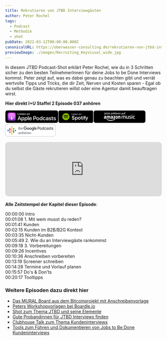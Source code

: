 ```yaml
---
title: Rekrutieren von JTBD Interviewgästen
author: Peter Rochel
tags:
  - Podcast
  - Methodik
  - shot
pubDate: 2022-03-12T00:00:00.000Z
canonicalURL: https://oberwasser-consulting.de/rekrutieren-von-jtbd-interviewgaesten
previewImage: ./images/Recruiting_Keyvisual_wide.jpg
---
```

In diesem JTBD Podcast-Shot erklärt Peter Rochel, wie du in 3 Schritten sicher zu den besten TeilnehmerInnen für deine Jobs to be Done Interviews kommst. Peter zeigt auf, was es dabei genau zu beachten gibt und verrät wertvolle Tipps und Tricks, die dir Zeit, Nerven und Kosten sparen - Egal ob du selbst die Gäste rekrutieren willst oder eine Agentur damit beauftragen wirst.

**Hier direkt I+U Staffel 2 Episode 037 anhören**

[![](images/listen-on-apple-podcast.png)](https://podcasts.apple.com/de/podcast/innovate-upgrade/id1354901024?i=1000532701922)[![](images/listen-on-spotify.png)](https://open.spotify.com/episode/6gCuLsOcwc301CwOq22rHs?si=CGXEazODQO2Rz6_w_2hn1Q)[![](images/ListenOn_AmazonMusic_button_Black_RGB_5X_DE-300x73.png)](https://music.amazon.de/podcasts/4838bd28-7b97-4912-80cb-de39a6c75654/episodes/f4716f13-8add-47d4-aca3-d8ffec15df59/innovate-upgrade-rekrutieren-von-jtbd-interviewg%C3%A4sten)[![jobs to be done podcast](images/DE_Google_Podcasts_Badge_8x-300x76.png)](https://podcasts.google.com/feed/aHR0cHM6Ly96dW04cnkucG9kY2FzdGVyLmRlL29iZXJ3YXNzZXIucnNz/episode/cG9kLThlMWNjYjNjZjFkNDI3Mjk5OTM0YjA3Njc?sa=X&ved=0CAUQkfYCahcKEwj4lsyljPj9AhUAAAAAHQAAAAAQAQ)

<iframe data-osano="MARKETING" src="https://embed.podcasts.apple.com/us/podcast/rekrutieren-von-jtbd-interviewg%C3%A4sten/id1354901024?i=1000553817519&amp;itsct=podcast_box_player&amp;itscg=30200&amp;ls=1&amp;theme=auto" height="175px" frameborder="0" sandbox="allow-forms allow-popups allow-same-origin allow-scripts allow-top-navigation-by-user-activation" allow="autoplay \*; encrypted-media \*;" style="width: 100%; max-width: 660px; overflow: hidden; border-radius: 10px; background-color: transparent;"></iframe>

**Alle Zeitstempel der Kapitel dieser Episode**:

00:00:00 Intro<br>
00:01:08 1. Mit wem musst du reden?<br>
00:01:41 Kunden<br>
00:02:15 Kunden im B2B/B2G Kontext<br>
00:03:35 Nicht-Kunden<br>
00:05:49 2. Wie du an Interviewgäste rankommst<br>
00:09:18 3. Vorbereitungen<br>
00:09:26 Incentives<br>
00:10:36 Anschreiben vorbereiten<br>
00:13:19 Screener schreiben<br>
00:14:28 Termine und Vorlauf planen<br>
00:15:57 Do's & Don'ts<br>
00:20:17 Tooltipps<br>

### Weitere Episoden dazu direkt hier

* [Das MURAL Board aus dem Bitcoinprojekt mit Anschreibenvorlage](https://oberwasser-consulting.de/open-source-jtbd-research/)
* [Peters Workshopvorlagen bei Boardle.io](https://www.boardle.io/boards/jtbd-Hypothesis-Building)
* [Shot zum Thema JTBD und seine Elemente](https://oberwasser-consulting.de/der-job-to-be-done-jtbd/)
* [Gute Probandinnen für JTBD Interviews finden](https://oberwasser-consulting.de/gute-kandidaten-fuer-jtbd-interviews/)
* [Clubhouse Talk zum Thema Kundeninterviews](https://oberwasser-consulting.de/auf-die-fragen-kommt-es-an-jtbd-meetup-35/)
* [Tools zum Führen und Dokumentieren von Jobs to Be Done Kundeninterviews](https://oberwasser-consulting.de/jtbd-tools/)
